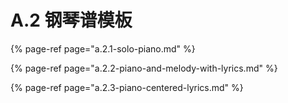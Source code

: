 # A.2 钢琴谱模板

{% page-ref page="a.2.1-solo-piano.md" %}

{% page-ref page="a.2.2-piano-and-melody-with-lyrics.md" %}

{% page-ref page="a.2.3-piano-centered-lyrics.md" %}



